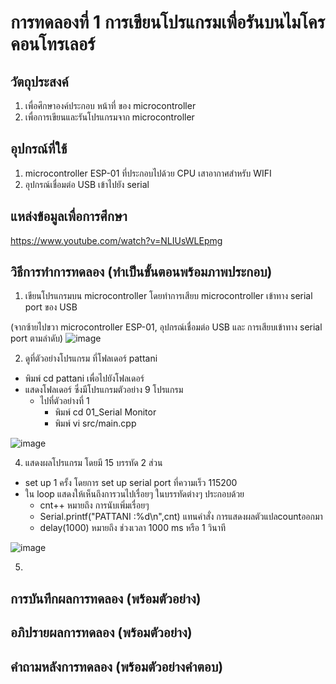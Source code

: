 # การทดลองที่ 1 การเขียนโปรแกรมเพื่อรันบนไมโครคอนโทรเลอร์

## วัตถุประสงค์
1. เพื่อศึกษาองค์ประกอบ หน้าที่ ของ microcontroller
2. เพื่อการเขียนและรันโปรแกรมจาก microcontroller

## อุปกรณ์ที่ใช้
1. microcontroller ESP-01 ที่ประกอบไปด้วย CPU เสาอากาศสำหรับ WIFI
2. อุปกรณ์เชื่อมต่อ USB เข้าไปยัง serial

## แหล่งข้อมูลเพื่อการศึกษา
https://www.youtube.com/watch?v=NLIUsWLEpmg

## วิธีการทำการทดลอง (ทำเป็นขั้นตอนพร้อมภาพประกอบ)
1. เขียนโปรแกรมบน microcontroller โดยทำการเสียบ microcontroller เข้าทาง serial port ของ USB 

(จากซ้ายไปขวา microcontroller ESP-01, อุปกรณ์เชื่อมต่อ USB และ การเสียบเข้าทาง serial port ตามลำดับ)
![image](https://user-images.githubusercontent.com/80879966/112019858-6dcadf80-8b62-11eb-8370-cc9b002280f5.jpg)

2. ดูที่ตัวอย่างโปรแกรม ที่โฟลเดอร์ pattani
- พิมพ์ cd pattani เพื่อไปยังโฟลเดอร์
- แสดงโฟลเดอร์ ซึ่งมีโปรแกรมตัวอย่าง 9 โปรแกรม
  - ไปที่ตัวอย่างที่ 1
    - พิมพ์ cd 01_Serial Monitor
    - พิมพ์ vi src/main.cpp
 
![image](https://user-images.githubusercontent.com/80879966/112020191-b84c5c00-8b62-11eb-8190-184a47487422.jpg)


4. แสดงผลโปรแกรม โดยมี 15 บรรทัด 2 ส่วน
- set up 1 ครั้ง โดยการ set up serial port ที่ความเร็ว 115200
- ใน loop แสดงให้เห็นถึงการวนไปเรื่อยๆ ในบรรทัดต่างๆ ประกอบด้วย
  - cnt++ หมายถึง การนับเพิ่มเรื่อยๆ 
  - Serial.printf("PATTANI :%d\n",cnt) แทนคำสั่ง การแสดงผลตัวแปลcountออกมา
  - delay(1000) หมายถึง ช่วงเวลา 1000 ms หรือ 1 วินาที

![image](https://user-images.githubusercontent.com/80879966/112018447-22fc9800-8b61-11eb-8b13-7a4f831e9a25.jpg)

5.


## การบันทึกผลการทดลอง (พร้อมตัวอย่าง)
## อภิปรายผลการทดลอง (พร้อมตัวอย่าง)
## คำถามหลังการทดลอง (พร้อมตัวอย่างคำตอบ)
